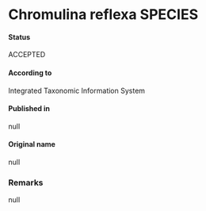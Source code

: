 Chromulina reflexa SPECIES
=======

#### Status
ACCEPTED

#### According to
Integrated Taxonomic Information System

#### Published in
null

#### Original name
null

### Remarks
null